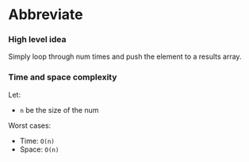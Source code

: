 # Abbreviate

### High level idea

Simply loop through num times and push the element to a results array.  

### Time and space complexity

Let: <br>

- `n` be the size of the num <br>

Worst cases: <br>

- Time: `O(n)` <br>
- Space: `O(n)`
